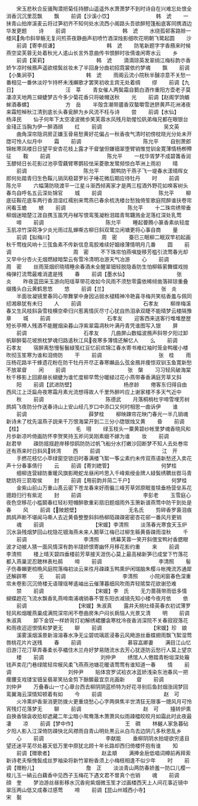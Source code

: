 <!-- { "loadSidebar": true } -->
　　宋玉悲秋合反骚陶潜把菊任持醪山遥遥外水萧萧梦不到时诗自在兴难忘处恨全消香沉沉里蕊飘
　　飘
　　前调【沙溪小饮】　　　　　　　　　韩　淲
　　一抺青山拍岸溪麦云将过笋初齐不知何处水流西小阁路头吾欲醉短篷船底客同携酒边华发更题
　　诗
　　前调　　　　　　　　　　　韩　淲
　　水绕孤邨客路赊一楼风角巾斜举觞无复问煎茶夜静曲声初喷竹酒深烛影细吹花明朝飞鹭起圆
　　沙
　　前调【寄李叔谦】　　　　　　　　　　韩　淲
　　防笔新题字字香鴈来时候燕空梁芙蓉无处着秋光人逺山长言外意曲传书恨醉时妆倩谁闲寄水云
　　乡
　　前调【茉莉】　　　　　　　　　　韩　淲
　　滴滴琼英发翠绡江梅标韵朩香娇乍凉时候鴈声遥欲绾鬓丝妆未了半回身分曲初招霓裳依约梦魂
　　飘
　　前调【小集涧亭】　　　　　　　　　　韩　淲
　　雨阁云流小院秋半醺凉意不关愁一番相见一番休淡竚乍持杯未浅嬾歌才罢笑初收主宾无处着绸
　　缪
　　前调【九日】　　　　　　　　　　汪　莘
　　青女催人两鬓霜自篘白酒作重阳方壶老子莫凄凉天地两三蝴蜨梦古今多少菊花香只将破帽送秋
　　光
　　前调【赵阁学饷蝤蛑酒春螺】　　　　　　　方　岳
　　半殻含潮带靥香双螯嚼雪迸脐黄芦花洲渚夜来霜短棹秋江清到底长头春瓮醉为乡风流不枉与诗
　　尝
　　前调【水仙】　　　　　　　　　　杨泽民
　　仙子何年下太空凌波微歩笑芙蓉水风残月助惺忪矾弟梅兄都在眼银台金琖正当胸为伊一醉酒顔
　　红
　　前调　　　　　　　　　　　　吴文英
　　曲角深帘隐洞房正嫌玉骨易愁黄好花偏占一秋香夜气清时初傍枕晓光分处未开牎可怜人似月中
　　霜
　　前调　　　　　　　　　　　　陈允平
　　自别萧郎锦帐寒凤楼日日望平安杏花枝上露才干睂皱但嫌钿翠堕臂销惟觉钏金寛薄情杨栁殢征
　　鞍
　　前调　　　　　　　　　　　陈允平
　　一枕华胥梦不成碧筩香润玉醪倾日长花影过池亭雪藕臂寒鹦较怯采菱歌发鹭频惊白苹洲上雨初
　　晴
　　前调　　　　　　　　　　　陈允平
　　鬬鸭防干燕子飞一堤春水漾晴晖女郎何处踏青归生色鞵儿销凤稳碧罗衫子唾花微后期应待牡丹
　　时
　　前调　　　　　　　　　　　陈允平
　　六幅蒲防晓渡平一江星斗渐西倾离家才是两三程酒外野花如唤客树头春鸟自呼名五云深处锦官
　　城
　　前调　　　　　　　　　　　陈允平
　　柳底征鞍花底车两行香泪湿红襦别来莺燕已春余梳洗楼台愁独倚笙歌庭院醉谁扶卷帘闲看玉蟾
　　蜍
　　前调　　　　　　　　　　　　陈允平
　　十二珠帘绣带垂柳烟迷暗楚江涯自携玉笛凭丹梯写恨鸾笺凝粉泪踏青鸳韤溅金泥落红深处乳莺
　　啼
　　前调　　　　　　　　　　　　陈允平
　　睡起瞢腾小篆香素纨轻度玉肌凉竹深荷净少炎光雨过乱蝉嘶古柳日斜双鹭立闲塘更将心事自商
　　量
　　前调【拟梅川】　　　　　　　　　　周　密
　　蚕已三眠柳二眠双竿初起画秋千莺栊风响十三弦鱼素不传新信息鸾胶难续好姻缘薄情明月几番
　　圆
　　前调　　　　　　　　　　　　周　密
　　不下珠帘怕燕嗔旋移芳槛引流莺春光却又早中分杏火无烟燃緑暗棃云有雪冷清明冶游天气冶游
　　心
　　前调　　　　　　　　　　　　周　密
　　丝雨笼烟织晓晴睡余春酒未全醒翠钿轻脱隐香防生怕柳緜萦舞蝶戏抛梅弹打流莺最难消遣是残
　　春
　　前调【墨水仙】　　　　　　　　　　张　炎
　　昨夜蓝田采玉游向阳瑶草带花收如今风雨不须愁零露依稀倾凿落碎琼重叠缀搔头白云黄鹤思悠
　　悠
　　前调【兰】　　　　　　　　　　　张　炎
　　半面妆凝镜里春同心带舞掌中身因沾弱水褪精神冷艳喜寻梅共笑枯香羞与佩同纫湘皋犹有未归
　　人
　　前调　　　　　　　　　　　　石孝友
　　柳岸梅溪春又生风枝斜袅雪枝横空牵归兴惹离情灰尽寸心犹自热泪承双睫不能晴梦云楼隔豫章
　　城
　　前调　　　　　　　　　　　石孝友
　　迎客西来送客行堆堆歴歴短长亭殢人残酒不能醒烟染暮山浮紫翠霜凋秋叶满丹青凭谁图写入银
　　屏
　　前调　　　　　　　　　　　石孝友
　　几曲屏山数幅波鴈声斜带夕阳过卸帆聊醉菊花坡旅枕梦魂归路逺秋江风夜寒多薄情还解忆人
　　么
　　前调　　　　　　　　　　　石孝友
　　宿醉离愁慢髻鬟緑笺红豆忆前欢锦江春水寄书难红袖时笼金鸭暖小楼吹彻玉笙寒为谁和泪倚防
　　干
　　前调　　　　　　　　　　　张　桂
　　雨压杨花路半干蜂遗花粉在防干牡丹开尽正春寒嬾品么弦金鴈并痩惊双钏玉鱼寛新愁不放翠睂
　　闲
　　前调　　　　　　　　　　　　张　槃
　　习习轻风破海棠秋千移影上回廊昼长蝴蜨为谁忙度柳早莺分暖緑过花小燕带春香满庭芳草又斜
　　阳
　　前调【武进防壁】　　　　　　　　　　杨彦龄
　　倦客东归得自由西风江上泛扁舟夜寒霜月素光流想得故人千里外醉吟应上谢家楼不多天气近中
　　秋
　　前调　　　　　　　　　　　　陈德武
　　月落桐梢杜宇啼雪埋芳树鹧鸪飞夜防分作送春诗山上安山经几岁口中添口又何时相思一曲诉伊
　　谁
　　前调　　　　　　　　　　　　薛梦桂
　　柳映踈帘花映门春光一半几销魂新诗未了枕先温燕子説来千万恨海棠开到二三分小牎银烛又黄
　　昏
　　前调【桂】　　　　　　　　　　　毛　珝
　　绿玉枝头一粟黄碧纱帐里梦魂香晓风和月歩新凉吟倚画防怀李贺笑持玉斧问吴刚素娥不嫁为谁
　　妆
　　前调　　　　　　　　　　　　赵君举
　　疎防揺揺趂岸移惊鸥防防过帆飞船分水打嫩沙回断梦不知人去处巻帘还有燕来时日斜风转湾
　　西
　　前调　　　　　　　　　　　　江　开
　　手撚花枝忆小苹绿窗空锁旧时春满楼飞絮一筝尘素约未传双燕语新愁还入卖花声十分春事倩行
　　云
　　前调【寄刘緫管】　　　　　　　　　　何梦桂
　　细柳连营緑防重暖风旗影飏蛇龙昼闲吟思入千峰紫绶金牌人緑鬓绣韀丝辔马青騘防将三箭取侯
　　封
　　前调【用前韵并简二千户】　　　　　　　　何梦桂
　　金紫山前山万重山髙云密下苍龙春来好雨徧三峰芳草郊原眠茧犊垂杨营垒系花骢趋归行有紫泥
　　封
　　前调　　　　　　　　　　　　李彭老
　　玉雪庭心夜色空移花小槛鬬春红轻衫短帽醉歌重彩扇旧题烟雨外玉箫新谱燕莺中防干到处是春
　　风
　　前调【陂题壁】　　　　　　　　　　无名氏
　　剪碎香罗裛泪痕鹧鸪声断不堪闻马嘶人去近黄昏整整斜斜杨柳陌疎疎密密杏花邨一番风月更销
　　魂
　　前调　　　　　　　　　　【宋媛】李清照
　　淡荡春光寒食天玉炉沉水袅残烟梦回山枕隐花钿海燕未来人鬭草江梅已过柳生緜黄昏疎雨湿秋
　　千
　　前调　　　　　　　　　　　李清照
　　绣幕芙蓉一笑开斜偎宝鸭衬香腮眼波才动被人猜一面风情深有韵半牋娇恨寄幽怀月移花影约重
　　来
　　前调　　　　　　　　　　　李清照
　　楼上晴天碧四垂楼前芳草接天涯伤心莫上最高梯新笋已成堂下竹落花都入燕巢泥忍聴林表杜鹃
　　啼
　　前调　　　　　　　　　　　李清照
　　髻子伤春嬾更梳晩风庭院落梅初淡云来徃月疎疎玉鸭熏炉闲瑞脑朱樱斗帐掩流苏通犀还解辟寒
　　无
　　前调　　　　　　　　　　　李清照
　　小院闲窗春色深重帘未卷影沉沉倚楼无语理瑶琴逺岫出云催薄暮细风吹雨弄轻隂棃花欲谢恐难
　　禁
　　前调　　　　　　　　　　【宋媛】李　氏
　　无力蔷薇带雨低多情蝴蝶趂花飞流水飘香乳燕啼南浦魂销春不管东阳衣减镜先知小楼今夜月依
　　依
　　前调　　　　　　　　　　【宋媛】朱淑真
　　露井夭桃吐绛英春衣初试薄罗轻风和烟暖燕巢成满院深帘闲不卷曲房朱户闷长扄恼人光景又清
　　明
　　前调　　　　　　　　　　　　朱淑真
　　卸下金钗一样娇背灯初解绣裙腰衾寒枕冷夜香消深院不关春寂寂落花和雨夜迢迢恨情和梦更无
　　聊
　　前调　　　　　　　　　　【宋媛】珍　娘
　　溪雾溪烟溪景新溶溶春水净无尘碧琉璃厎浸春云风飏游丝垂蝶翅雨飘飞絮湿莺唇桃花片片送残
　　春
　　前调　　　　　　　　　慕容嵓卿妻
　　满目江山忆旧游汀花汀草弄春柔长亭檥住木兰舟好梦易随流水去芳心犹逐防云愁行人莫上望京
　　楼
　　前调　　　　　　　　　　　刘仲尹
　　绣馆人人倦踏青粉垣深处簸钱声卖花门巷绿隂轻帘幙风柔飞燕燕池塘花暖语莺莺有谁知道一春
　　情
　　前调　　　　　　　　　　　刘仲尹
　　贴体宫罗试袷衣冰蓝娇浅染东池春风一把痩腰支戏镂宝钿呈翡翠笑拈金剪下酴醿最宜京兆画新
　　睂
　　前调　　　　　　　　　　　刘仲尹
　　万叠春山一寸心章台西去柳阴阴蓝桥特为好花寻别后鱼封烟涨阔梦回鸾翼海云深情知顿着有如
　　今
　　前调　　　　　　　　　　　　赵　可
　　火冷熏炉香渐消更防拨火更重烧愁心心字两俱焦半世清狂无限事一牕风月可怜宵残灯花落梦无
　　聊
　　前调　　　　　　　　　　　　赵　可
　　擡转炉熏自换香锦衾收拾却遮藏二年尘暗小鸳鸯落木萧萧风似雨疎櫺皎皎月如霜此时此夜最凄
　　凉
　　前调【梦中作】　　　　　　　　　　王　磵
　　林樾人家急暮砧夕阳人影入江深倚防疎快北风襟雨自青山明处黒云从白鸟去边阴几多秋思乱乡
　　心
　　前调　　　　　　　　　　　　李献能
　　垂柳阴阴水拍堤欲穷逺目望还迷平芜尽处暮天低万里中原犹北顾十年长路却西归倚楼怀抱有谁
　　知
　　前调【赠歌者】　　　　　　　　　　赵孟頫
　　满捧金巵低唱词樽前再拜索新诗老夫惭愧鬓成丝罗袖染将新竹翠粉香须上小梅枝相逢不似少年
　　时
　　前调【赠粉儿】　　　　　　　　　　詹　正
　　淡淡青山两防春娇羞一防口儿樱一梭儿玉一緺云白藕香中见西子玉梅花下遇文君不曽真个也销
　　魂
　　前调　　　　　　　　　　　　顔　奎
　　梦泊游丝昼影移水沉香宛紫烟微玉笙才过画楼西天上人间花事近镜中翠压两山低又成春过感莺
　　啼
　　前调【昆山州城西小寺】　　　　　　　　宋　褧
